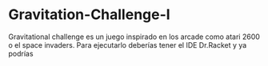 # Gravitation-Challenge-I
Gravitational challenge es un juego inspirado en los arcade como atari 2600 o el space invaders.
Para ejecutarlo deberías tener el IDE Dr.Racket y ya podrías
